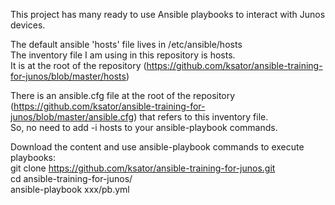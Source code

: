 This project has many ready to use Ansible playbooks to interact with Junos devices.     

The default ansible 'hosts' file lives in /etc/ansible/hosts  
The inventory file I am using in this repository is hosts.   
It is at the root of the repository (https://github.com/ksator/ansible-training-for-junos/blob/master/hosts)  

There is an ansible.cfg file at the root of the repository (https://github.com/ksator/ansible-training-for-junos/blob/master/ansible.cfg) that refers to this inventory file.   
So, no need to add -i hosts to your ansible-playbook commands.  

Download the content and use ansible-playbook commands to execute playbooks:  
git clone https://github.com/ksator/ansible-training-for-junos.git  
cd ansible-training-for-junos/    
ansible-playbook xxx/pb.yml  



